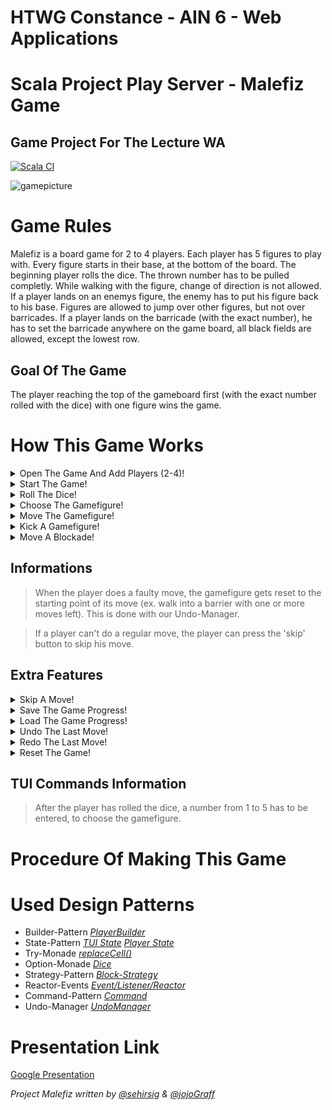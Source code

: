 # HTWG Constance - AIN 6 - Web Applications
# Scala Project Play Server - Malefiz Game
## Game Project For The Lecture WA

[![Scala CI](https://github.com/sehirsig/malefiz-WA-PlayServer/actions/workflows/scala.yml/badge.svg?branch=WA-05-Bootstrap&kill_cache=1)](https://github.com/sehirsig/malefiz-WA-Play/actions/workflows/scala.yml)

![gamepicture](https://user-images.githubusercontent.com/81407658/114448533-f96ce480-9bd3-11eb-93a7-74dc0941f6c1.jpg)


# Game Rules
Malefiz is a board game for 2 to 4 players. Each player has 5 figures to play with. Every figure starts in their base, at the bottom of the board. The beginning player rolls the dice. The thrown number has to be pulled completly. While walking with the figure, change of direction is not allowed. If a player lands on an enemys figure, the enemy has to put his figure back to his base. Figures are allowed to jump over other figures, but not over barricades. If a player lands on the barricade (with the exact number), he has to set the barricade anywhere on the game board, all black fields are allowed, except the lowest row.

## Goal Of The Game
The player reaching the top of the gameboard first (with the exact number rolled with the dice) with one figure wins the game.

# How This Game Works

<details><summary>Open The Game And Add Players (2-4)!</summary>
<p>
    <img src="https://media.giphy.com/media/KmHC7K3nc9odODI7b0/giphy.gif" alt>
</p>
</details>
<details><summary>Start The Game!</summary>
<p>
    <img src="https://media.giphy.com/media/F46Pb3YBG130zKn3dj/giphy.gif" alt>
</p>
</details>
<details><summary>Roll The Dice!</summary>
<p>
    <img src="https://media.giphy.com/media/0v5SGvqnmAoQUe5NqG/giphy.gif" alt>
</p>
</details>
<details><summary>Choose The Gamefigure!</summary>
<p>
    <img src="https://media.giphy.com/media/jfQvxoAVKkUMKREL1j/giphy.gif" alt>
</p>
</details>
<details><summary>Move The Gamefigure!</summary>
<p>
    <img src="https://media.giphy.com/media/qQnZz74IFNAYqFzAkJ/giphy.gif" alt>
</p>
</details><details><summary>Kick A Gamefigure!</summary>
<p>
    <img src="https://media.giphy.com/media/QlGzFkpEK1fVqC1NOo/giphy.gif" alt>
</p>
</details><details><summary>Move A Blockade!</summary>
<p>
    <img src="https://media.giphy.com/media/i7HLTDgBWVDfqBTT8k/giphy.gif" alt>
</p>
</details>

## Informations
> When the player does a faulty move, the gamefigure gets reset to the starting point of its move (ex. walk into a barrier with one or more moves left). This is done with our Undo-Manager.

> If a player can't do a regular move, the player can press the 'skip' button to skip his move.

## Extra Features
<details><summary>Skip A Move!</summary>
<p>
    <img src="https://media.giphy.com/media/tZ8ydBQD5o76EbmosY/giphy.gif" alt>
</p>
 The player is allowed to skip his current move. It will be the next players turn.
 <p>
 TUI Command -> 'skip'
 </p>
</details>
<details><summary>Save The Game Progress!</summary>
<p>
    <img src="https://media.giphy.com/media/pgCaejbdDMn6PmDER2/giphy.gif" alt>
</p>
 The player is allowed to save the game, when he finished his current move and before the next player throws the dice. 
 <p>
 TUI Command -> 'save'
 </p>
</details>
<details><summary>Load The Game Progress!</summary>
<p>
    <img src="https://media.giphy.com/media/c5Df8CZsTUB4ToWnBu/giphy.gif" alt>
</p>
The player is allowed to load the savegame, before the game starts. You need to add enough players before loading!
<p>
TUI Command -> 'load'
</p>
</details>
<details><summary>Undo The Last Move!</summary>
<p>
    <img src="https://media.giphy.com/media/sxnVgmTyBsZ0PzvkiC/giphy.gif" alt>
</p>
The player is allowed to undo his last movement! (And also for information: The whole move gets undo'd if the player moves into a not allowed direction)
<p>
TUI Command -> 'undo'
</p>
</details>
<details><summary>Redo The Last Move!</summary>
<p>
    <img src="https://media.giphy.com/media/sFvqvJ8FJONqNOMgeV/giphy.gif" alt>
</p>
The player is allowed to load the savegame, before the game starts. You need to add enough players before loading!
<p>
TUI Command -> 'redo'
</p>
</details>
<details><summary>Reset The Game!</summary>
<p>
    <img src="https://media.giphy.com/media/7GUrWb1vFC4ztyK0t8/giphy.gif" alt>
</p>
The player is allowed to reset the game at any given time via GUI! This resets the whole game and deletes all players.
<p>
</p>
</details>

## TUI Commands Information
> After the player has rolled the dice, a number from 1 to 5 has to be entered, to choose the gamefigure.

# Procedure Of Making This Game




# Used Design Patterns
* Builder-Pattern *[PlayerBuilder](https://github.com/franzgajewski/malefiz/blob/master/src/main/scala/de/htwg/se/malefiz/model/playerComponent/PlayerBuilder.scala)*
* State-Pattern [*TUI State*](https://github.com/franzgajewski/malefiz/blob/master/src/main/scala/de/htwg/se/malefiz/aview/TUIState.scala)  [*Player State*](https://github.com/franzgajewski/malefiz/blob/master/src/main/scala/de/htwg/se/malefiz/controller/controllerComponent/PlayerState.scala)
* Try-Monade [*replaceCell()*](https://github.com/franzgajewski/malefiz/blob/master/src/main/scala/de/htwg/se/malefiz/model/gameboardComponent/gameboardBaseImpl/Gameboard.scala#L132)
* Option-Monade [*Dice*](https://github.com/franzgajewski/malefiz/blob/master/src/main/scala/de/htwg/se/malefiz/model/gameboardComponent/gameboardBaseImpl/Dice.scala)
* Strategy-Pattern [*Block-Strategy*](https://github.com/franzgajewski/malefiz/blob/master/src/main/scala/de/htwg/se/malefiz/util/BlockStrategy.scala)
* Reactor-Events [*Event/Listener/Reactor*](https://github.com/franzgajewski/malefiz/blob/master/src/main/scala/de/htwg/se/malefiz/controller/controllerComponent/ControllerInterface.scala#L129)
* Command-Pattern [*Command*](https://github.com/franzgajewski/malefiz/blob/master/src/main/scala/de/htwg/se/malefiz/util/Command.scala)
* Undo-Manager [*UndoManager*](https://github.com/franzgajewski/malefiz/blob/master/src/main/scala/de/htwg/se/malefiz/util/UndoManager.scala)


# Presentation Link
[Google Presentation](https://docs.google.com/)

*Project Malefiz written by [@sehirsig](https://github.com/sehirsig/) & [@jojoGraff](https://github.com/jojoGraff/)*
